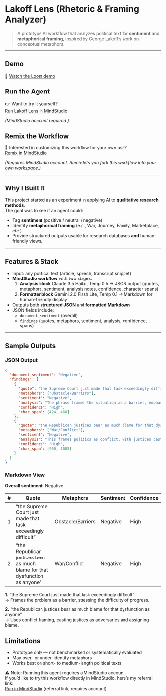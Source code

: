 # Lakoff Lens (Rhetoric & Framing Analyzer)

> A prototype AI workflow that analyzes political text for **sentiment** and **metaphorical framing**, inspired by George Lakoff’s work on conceptual metaphors.

---

## Demo
🎥 [Watch the Loom demo](https://www.loom.com/share/f34e4e9244334cc59e138f54d33221c5?sid=64444e61-fe79-43fd-aaa6-db3e02579fdf)


## Run the Agent
👉 Want to try it yourself?  
[Run Lakoff Lens in MindStudio](https://app.mindstudio.ai/agents/rhetoric--framing-analyzer-18659ffe)  

*(MindStudio account required )*  


## Remix the Workflow
🔧 Interested in customizing this workflow for your own use?  
[Remix in MindStudio](https://app.mindstudio.ai/agents/rhetoric--framing-analyzer-18659ffe/remix)  

*(Requires MindStudio account. Remix lets you fork this workflow into your own workspace.)*  

---

## Why I Built It
This project started as an experiment in applying AI to **qualitative research methods**.  
The goal was to see if an agent could:  
- Tag **sentiment** (positive / neutral / negative)  
- Identify **metaphorical framing** (e.g., War, Journey, Family, Marketplace, etc.)  
- Provide structured outputs usable for research databases **and** human-friendly views.  

---

## Features & Stack
- Input: any political text (article, speech, transcript snippet)  
- **MindStudio workflow** with two stages:  
  1. **Analysis block** Claude 3.5 Haiku, Temp 0.5 → JSON output (quotes, metaphors, sentiment, analysis notes, confidence, character spans) 
  3. **Formatter block** Gemini 2.0 Flash Lite, Temp 0.1 → Markdown for human-friendly display  
- Outputs both **structured JSON** and **formatted Markdown**  
- JSON fields include:  
  - `document_sentiment` (overall)  
  - `findings` (quotes, metaphors, sentiment, analysis, confidence, spans)  

---

## Sample Outputs

### JSON Output
```json
{
  "document_sentiment": "Negative",
  "findings": [
    {
      "quote": "the Supreme Court just made that task exceedingly difficult",
      "metaphors": ["Obstacle/Barriers"],
      "sentiment": "Negative",
      "analysis": "The phrase frames the situation as a barrier, emphasizing obstacles faced by Congress.",
      "confidence": "High",
      "char_span": [424, 460]
    },
    {
      "quote": "the Republican justices bear as much blame for that dysfunction as anyone",
      "metaphors": ["War/Conflict"],
      "sentiment": "Negative",
      "analysis": "This frames politics as conflict, with justices cast as combatants in a struggle.",
      "confidence": "High",
      "char_span": [960, 1005]
    }
  ]
}
```
### Markdown View

**Overall sentiment:** Negative  

| # | Quote | Metaphors | Sentiment | Confidence |
|---|-------|-----------|-----------|------------|
| 1 | “the Supreme Court just made that task exceedingly difficult” | Obstacle/Barriers | Negative | High |
| 2 | “the Republican justices bear as much blame for that dysfunction as anyone” | War/Conflict | Negative | High |

**1.** “the Supreme Court just made that task exceedingly difficult”  
→ Frames the problem as a barrier, stressing the difficulty of progress.  

**2.** “the Republican justices bear as much blame for that dysfunction as anyone”  
→ Uses conflict framing, casting justices as adversaries and assigning blame.  


## Limitations
- Prototype only — not benchmarked or systematically evaluated
- May over- or under-identify metaphors
- Works best on short- to medium-length political texts

⚠️ Note: Running this agent requires a MindStudio account.  
If you’d like to try this workflow directly in MindStudio, here’s my referral link:  
[Run in MindStudio](https://get.mindstudio.ai/0wp8cavjwegg-8drt) (referral link, requires account) 
